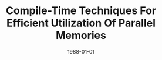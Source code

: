 ---
title: "Compile-Time Techniques For Efficient Utilization Of Parallel Memories"
date: 1988-01-01
venue: "Proceedings of the ACM/SIGPLAN PPEALS 1988, Parallel Programming: Experience with Applications, Languages and Systems, New Haven, Connecticut, USA, July 19-21, 1988"
paperurl: https://doi.org/10.1145/62115.62137
authors: "Rajiv Gupta and Mary Lou Soffa"
awards: ""
---